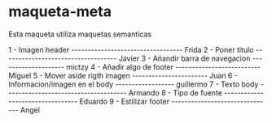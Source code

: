 # maqueta-meta
Esta maqueta utiliza maquetas semanticas 

1 - Imagen header ---------------------------------- Frida
2 - Poner titulo ----------------------------------- Javier
3 - Añandir barra de navegacion -------------------- mictzy
4 - Añadir algo de footer -------------------------- Miguel
5 - Mover aside rigth imagen ----------------------- Juan
6 - Informacion/imagen en el body ------------------ guillermo
7 - Texto body ------------------------------------- Armando
8 - Tipo de fuente --------------------------------- Eduardo
9 - Estilizar footer ------------------------------- Angel
